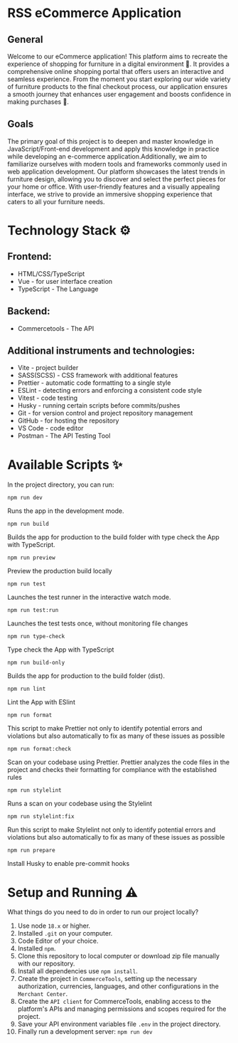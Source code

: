 # RSS eCommerce Application

## General
Welcome to our eCommerce application! This platform aims to recreate the experience of shopping for furniture in a digital environment 🏪. It provides a comprehensive online shopping portal that offers users an interactive and seamless experience. From the moment you start exploring our wide variety of furniture products to the final checkout process, our application ensures a smooth journey that enhances user engagement and boosts confidence in making purchases 🚀.

## Goals
The primary goal of this project is to deepen and master knowledge in JavaScript/Front-end development and apply this knowledge in practice while developing an e-commerce application.Additionally, we aim to familiarize ourselves with modern tools and frameworks commonly used in web application development. 
Our platform showcases the latest trends in furniture design, allowing you to discover and select the perfect pieces for your home or office. With user-friendly features and a visually appealing interface, we strive to provide an immersive shopping experience that caters to all your furniture needs.

# Technology Stack ⚙️

## Frontend:
* HTML/CSS/TypeScript
* Vue - for user interface creation
* TypeScript - The Language 

## Backend:
* Commercetools - The API

## Additional instruments and technologies:
* Vite - project builder
* SASS(SCSS) - CSS framework with additional features
* Prettier - automatic code formatting to a single style
* ESLint - detecting errors and enforcing a consistent code style
* Vitest - code testing
* Husky - running certain scripts before commits/pushes
* Git - for version control and project repository management
* GitHub - for hosting the repository
* VS Code - code editor
* Postman - The API Testing Tool 

# Available Scripts ✨
In the project directory, you can run:

```
npm run dev
```
Runs the app in the development mode.

```
npm run build
```
Builds the app for production to the build folder with type check the App with TypeScript.

```
npm run preview
```
Preview the production build locally

```
npm run test
```
Launches the test runner in the interactive watch mode.

```
npm run test:run
```
Launches the test tests once, without monitoring file changes

```
npm run type-check
```
Type check the App with TypeScript

```
npm run build-only
```
Builds the app for production to the build folder (dist).

```
npm run lint
```
Lint the App with ESlint

```
npm run format
```
This script to make Prettier not only to identify potential errors and violations but also automatically to fix as many of these issues as possible

```
npm run format:check
```
Scan on your codebase using Prettier. Prettier analyzes the code files in the project and checks their formatting for compliance with the established rules

```
npm run stylelint
```
Runs a scan on your codebase using the Stylelint

```
npm run stylelint:fix
```
Run this script to make Stylelint not only to identify potential errors and violations but also automatically to fix as many of these issues as possible

```
npm run prepare
```
Install Husky to enable pre-commit hooks

# Setup and Running ⚠️
What things do you need to do in order to run our project locally? 

1. Use node `18.x` or higher.
2. Installed `.git` on your computer.
3. Code Editor of your choice.
4. Installed `npm`.
5. Clone this repository to local computer or download zip file manually with our repository.
6. Install all dependencies use `npm install`.
7. Create the project in `CommerceTools`, setting up the necessary authorization, currencies, languages, and other configurations in the `Merchant Center`.
8. Create the `API client` for CommerceTools, enabling access to the platform's APIs and managing permissions and scopes required for the project.
9. Save your API environment variables file `.env` in the project directory.
10. Finally run a development server: `npm run dev`